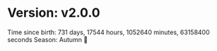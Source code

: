 # Version: v2.0.0
Time since birth: 731 days, 17544 hours, 1052640 minutes, 63158400 seconds
Season: Autumn 🍁

